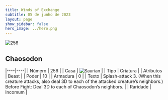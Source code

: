 ```yaml
---
title: Winds of Exchange
subtitle: 05 de junho de 2023
layout: page
show_sidebar: false
hero_image: ../hero.png
---
```


![256](https://mastervault-storage-prod.s3.amazonaws.com/media/card_front/en/600_256_340502222b08_en.png)


## Chaosodon

|----|----|
| Número | 256 |
| Casa | ![Saurian](https://archonarcana.com/images/thumb/9/9e/Saurian_P.png/22px-Saurian_P.png "Sauro") |
| Tipo | Criatura |
| Atributos | Beast |
| Poder | 10 |
| Armadura | 0 |
| Texto | Splash-attack 3. (When this creature attacks, also deal 3D to each of the attacked creature’s neighbors.) Before Fight: Deal 3D to each of Chaosodon’s neighbors. |
| Raridade | Incomum |
